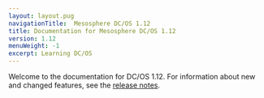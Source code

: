 ```yaml
---
layout: layout.pug
navigationTitle:  Mesosphere DC/OS 1.12
title: Documentation for Mesosphere DC/OS 1.12
version: 1.12
menuWeight: -1
excerpt: Learning DC/OS
---
```


Welcome to the documentation for DC/OS 1.12. For information about new and changed features, see the [release notes](/1.12/release-notes/).
